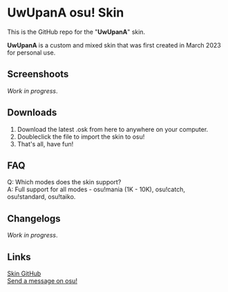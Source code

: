 # UwUpanA osu! Skin

This is the GitHub repo for the "**UwUpanA**" skin.

**UwUpanA** is a custom and mixed skin that was first created in March 2023 for personal use.</br>

## Screenshoots

_Work in progress_.

## Downloads

1. Download the latest .osk from here to anywhere on your computer.
2. Doubleclick the file to import the skin to osu!
3. That's all, have fun!

## FAQ

Q: Which modes does the skin support?</br>
A: Full support for all modes - osu!mania (1K - 10K), osu!catch, osu!standard, osu!taiko.

## Changelogs

_Work in progress_.

## Links

[Skin GitHub](https://github.com/KotoriPana/UwUpanA)</br>
[Send a message on osu!](https://osu.ppy.sh/users/6866937)
